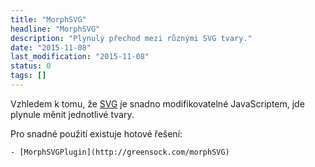 ```yaml
---
title: "MorphSVG"
headline: "MorphSVG"
description: "Plynulý přechod mezi různými SVG tvary."
date: "2015-11-08"
last_modification: "2015-11-08"
status: 0
tags: []
---
```


Vzhledem k tomu, že [SVG](/svg) je snadno modifikovatelné JavaScriptem, jde plynule měnit jednotlivé tvary.

Pro snadné použití existuje hotové řešení:

    - [MorphSVGPlugin](http://greensock.com/morphSVG)